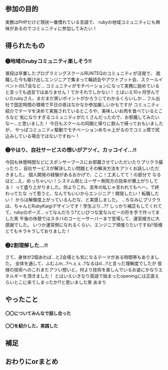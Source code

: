 ## 参加の目的
<!-- 自分がそのイベントに参加した背景について書きます。そのイベントについて書いても良いです。 -->
実務はPHPだけど現状一番慣れている言語で、
rubyの地域コミュニティにも興味があるのでコミュニティに参加してみたい！

## 得られたもの
<!-- そのイベントを通して自分が得られたものや学びを簡潔に書きます。 -->
### ❶地域のrubyコミュニティ楽しそう‼︎
普段は卒業したプログラミングスクールRUNTEQのコミュニティが活発で、
就職した今も駆け出しエンジニアで集まって輪読会やアウトプット会、スクールイベントのLT会など...
コミュニティがモチベーションになって実務に励めていると言っても過言ではありません！てかそれでしかない！
とはいえ10ヶ月学んでいたrubyさえ、まだまだ笑いポイントがかろうじてわかるくらいしか...
フル出社で固定時間の環境で平日の夜はなかなか参加厳しいかもですが
コミュニティ紹介でテーマを決めて実施されているところや、美味しいお肉を食べているところなど
気になりすぎるコミュニティがたくさんだったので、お邪魔してみたいなー...と思いました！
今日もスクールの同期と帰りに飲んで帰っておもいましたが、
やっぱコミュニティ駆動でモチベーションめちゃ上がるのでコミュ障で尻込みしている場合ではないですね〜！

### ❷やはり、自社サービスの想いがアツイ、カッコイイ...!!
今回も休憩時間などにスポンサーブースにお邪魔させていただいたりプリクラ撮ったり...
自社サービスが解決したい問題とその解決方法をアツくお話しいただきました。
個人開発の経験があるおかげで、ここ！工夫してて！の部分で
なるほど...え、めっちゃいい！システム側とユーザー側両方の効率が爆上がりしてる！
って盛り上がりました。何よりこれ、去年の私じゃ言われてもへー。で終わってたな
って思うと、なんでもいいからエンジニア！開発したい！転職したい！
からは解像度上がっているんだな、と実感しました。
...ちなみにプリクラは、ちゃんとRubyKaigiデザインです！学生ぶり...??
しっかり補正もしてくれてて、rubyのポーズ...ってなんだろう?といびつな変なルビーの形を手で作ってました笑
午後の休憩ではスタバのコーヒーサーバーまで登場して、運営様方に大感謝でした。
いつか運営側になれるくらい、エンジニア頑張りたいですね‼︎皆様とてもキラキラしておりました！

### ❸2割理解した...!!
さて、身体が2個あれば...と2会場とも気になるテーマがある時間帯もありました。
全体を通して、ふむふm...?へぇぇ..?なるほd...!!と言った理解度でしたが
皆様の技術へのこれまたアツい想いと、何より技術を楽しんでいるお姿にかなりエネルギーを頂きました！
とはいえいきなり英語で始まったopeningには正直えらいとこに来てしまったか⁉︎と思いました笑
あまり


## やったこと
<!-- 実際にやったことを書いていきます。当日の様子を写真で載せても良いです。 -->

#### 〇〇についてみんなで話し合った
<!-- 最近話題になっている〇〇について、30分間みんなで話し合いました。 -->

#### 〇〇を紹介した、実践した
<!-- 自分が開発している〇〇をみんなに紹介しました。〜や〜のような意見をもらったので、それを今後の開発に活かしたいです。 -->

## 補足
<!-- - イベントページへのリンク -->
<!-- - 関連サービスの紹介など -->

## おわりにorまとめ
<!-- 参加の感想や振り返りを書きます。当初の自分の目的を達成できたかを書いても良いです。 -->